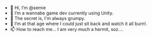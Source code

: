 - 👋 Hi, I’m @semie
- 👀 I’m a wannabe game dev currently using Unity.
- 🌱 The secret is, I'm always grumpy.
- 💞️ I’m at that age where I could just sit back and watch it all burn!.
- 📫 How to reach me... I am very much a hermit, soz....

<!---
semie/semie is a ✨ special ✨ repository because its `README.md` (this file) appears on your GitHub profile.
You can click the Preview link to take a look at your changes.
--->
